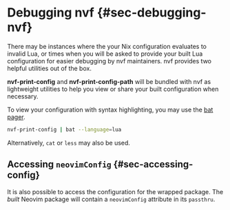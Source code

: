 # Debugging nvf {#sec-debugging-nvf}

There may be instances where the your Nix configuration evaluates to invalid
Lua, or times when you will be asked to provide your built Lua configuration for
easier debugging by nvf maintainers. nvf provides two helpful utilities out of
the box.

**nvf-print-config** and **nvf-print-config-path** will be bundled with nvf as
lightweight utilities to help you view or share your built configuration when
necessary.

To view your configuration with syntax highlighting, you may use the
[bat pager](https://github.com/sharkdp/bat).

```bash
nvf-print-config | bat --language=lua
```

Alternatively, `cat` or `less` may also be used.

## Accessing `neovimConfig` {#sec-accessing-config}

It is also possible to access the configuration for the wrapped package. The
_built_ Neovim package will contain a `neovimConfig` attribute in its
`passthru`.
